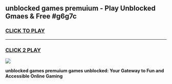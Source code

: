 
## unblocked games premuium - Play Unblocked Gmaes & Free #g6g7c
<h3>
<a href="https://news.freeplayer.one?title=unblocked_games_premuium&ref=03M">CLICK TO PLAY</a></h3>
<hr>

<h3>
<a href="https://news.freeplayer.one?title=unblocked_games_premuium&ref=03M">CLICK 2 PLAY</a>
  
</h3>

<a href="https://news.freeplayer.one?title=unblocked_games_premuium&ref=03M"><img src="https://clearcache.store/games.png"></a>


**unblocked games premuium games unblocked: Your Gateway to Fun and Accessible Online Gaming**
